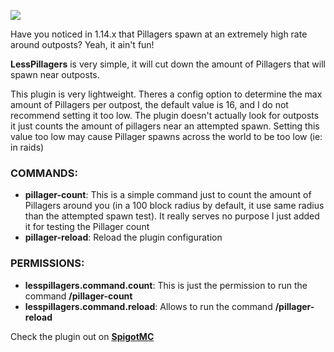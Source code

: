 ![](https://vignette.wikia.nocookie.net/minecraft/images/6/6e/Pillager_Outpost_1.jpg/revision/latest?cb=20181129201432)

Have you noticed in 1.14.x that Pillagers spawn at an extremely high rate around outposts? Yeah, it ain't fun!

**LessPillagers** is very simple, it will cut down the amount of Pillagers that will spawn near outposts.

This plugin is very lightweight. Theres a config option to determine the max amount of Pillagers per outpost, the default value is 16, and I do not recommend setting it too low. The plugin doesn't actually look for outposts it just counts the amount of pillagers near an attempted spawn. Setting this value too low may cause Pillager spawns across the world to be too low (ie: in raids)

### COMMANDS:
- **pillager-count**: This is a simple command just to count the amount of Pillagers around you (in a 100 block radius by default, it use same radius than the attempted spawn test). It really serves no purpose I just added it for testing the Pillager count
- **pillager-reload**: Reload the plugin configuration

### PERMISSIONS:
- **lesspillagers.command.count**: This is just the permission to run the command **/pillager-count**
- **lesspillagers.command.reload**: Allows to run the command **/pillager-reload**

Check the plugin out on [**SpigotMC**](https://www.spigotmc.org/resources/lesspillagers.70184/)
